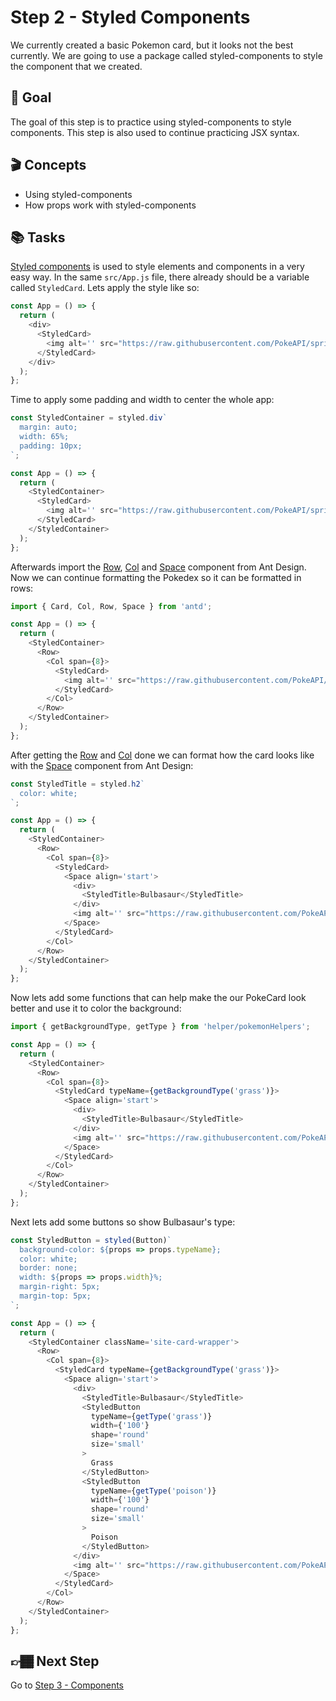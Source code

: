# Step 2 - Styled Components

We currently created a basic Pokemon card, but it looks not the best currently. We are going to use a package called styled-components to style the component that we created.

## 🥇 Goal

The goal of this step is to practice using styled-components to style components. This step is also used to continue practicing JSX syntax.

## 🎬 Concepts

- Using styled-components
- How props work with styled-components

## 📚 Tasks

[Styled components](https://styled-components.com/) is used to style elements and components in a very easy way. In the same `src/App.js` file, there already should be a variable called `StyledCard`. Lets apply the style like so:

```javascript
const App = () => {
  return (
    <div>
      <StyledCard>
        <img alt='' src="https://raw.githubusercontent.com/PokeAPI/sprites/master/sprites/pokemon/1.png" />
      </StyledCard>
    </div>
  );
};
```

Time to apply some padding and width to center the whole app:

```javascript
const StyledContainer = styled.div`
  margin: auto;
  width: 65%;
  padding: 10px;
`;

const App = () => {
  return (
    <StyledContainer>
      <StyledCard>
        <img alt='' src="https://raw.githubusercontent.com/PokeAPI/sprites/master/sprites/pokemon/1.png" />
      </StyledCard>
    </StyledContainer>
  );
};
```

Afterwards import the [Row](https://ant.design/components/grid/), [Col](https://ant.design/components/grid/) and [Space](https://ant.design/components/space/) component from Ant Design. Now we can continue formatting the Pokedex so it can be formatted in rows:

```javascript
import { Card, Col, Row, Space } from 'antd';

const App = () => {
  return (
    <StyledContainer>
      <Row>
        <Col span={8}>
          <StyledCard>
            <img alt='' src="https://raw.githubusercontent.com/PokeAPI/sprites/master/sprites/pokemon/1.png" />
          </StyledCard>
        </Col>
      </Row>
    </StyledContainer>
  );
};
```

After getting the [Row](https://ant.design/components/grid/) and [Col](https://ant.design/components/grid/) done we can format how the card looks like with the [Space](https://ant.design/components/space/) component from Ant Design:

```javascript
const StyledTitle = styled.h2`
  color: white;
`;

const App = () => {
  return (
    <StyledContainer>
      <Row>
        <Col span={8}>
          <StyledCard>
            <Space align='start'>
              <div>
                <StyledTitle>Bulbasaur</StyledTitle>
              </div>
              <img alt='' src="https://raw.githubusercontent.com/PokeAPI/sprites/master/sprites/pokemon/1.png" />
            </Space>
          </StyledCard>
        </Col>
      </Row>
    </StyledContainer>
  );
};
```

Now lets add some functions that can help make the our PokeCard look better and use it to color the background:

```javascript
import { getBackgroundType, getType } from 'helper/pokemonHelpers';

const App = () => {
  return (
    <StyledContainer>
      <Row>
        <Col span={8}>
          <StyledCard typeName={getBackgroundType('grass')}>
            <Space align='start'>
              <div>
                <StyledTitle>Bulbasaur</StyledTitle>
              </div>
              <img alt='' src="https://raw.githubusercontent.com/PokeAPI/sprites/master/sprites/pokemon/1.png" />
            </Space>
          </StyledCard>
        </Col>
      </Row>
    </StyledContainer>
  );
};
```

Next lets add some buttons so show Bulbasaur's type:

```javascript
const StyledButton = styled(Button)`
  background-color: ${props => props.typeName};
  color: white;
  border: none;
  width: ${props => props.width}%;
  margin-right: 5px;
  margin-top: 5px;
`;

const App = () => {
  return (
    <StyledContainer className='site-card-wrapper'>
      <Row>
        <Col span={8}>
          <StyledCard typeName={getBackgroundType('grass')}>
            <Space align='start'>
              <div>
                <StyledTitle>Bulbasaur</StyledTitle>
                <StyledButton
                  typeName={getType('grass')}
                  width={'100'}
                  shape='round'
                  size='small'
                >
                  Grass
                </StyledButton>
                <StyledButton
                  typeName={getType('poison')}
                  width={'100'}
                  shape='round'
                  size='small'
                >
                  Poison
                </StyledButton>
              </div>
              <img alt='' src="https://raw.githubusercontent.com/PokeAPI/sprites/master/sprites/pokemon/1.png" />
            </Space>
          </StyledCard>
        </Col>
      </Row>
    </StyledContainer>
  );
};
```

## 👉🏾 Next Step

Go to [Step 3 - Components](https://github.com/wongband/react-pokedex-workshop/blob/master/steps/Step-3.md)
